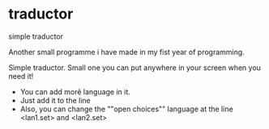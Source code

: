 # traductor
simple traductor

Another small programme i have made in my fist year of programming.

Sìmple traductor. Small one you can put anywhere in your screen when you need it!

- You can add morê language in it.
- Just add it to the line <choices>
- Also, you can change the ""open choices"" language at the line <lan1.set> and <lan2.set>

